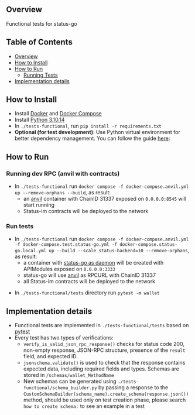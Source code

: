 ## Overview

Functional tests for status-go

## Table of Contents

- [Overview](#overview)
- [How to Install](#how-to-install)
- [How to Run](#how-to-run)
  - [Running Tests](#running-tests)
- [Implementation details](#implementation-details)

## How to Install

* Install [Docker](https://docs.docker.com/engine/install/) and [Docker Compose](https://docs.docker.com/compose/install/)
* Install [Python 3.10.14](https://www.python.org/downloads/)
* In `./tests-functional`, run `pip install -r requirements.txt`
* **Optional (for test development)**: Use Python virtual environment for better dependency management. You can follow the guide [here](https://akrabat.com/creating-virtual-environments-with-pyenv/):

## How to Run

### Running dev RPC (anvil with contracts)
- In `./tests-functional` run `docker compose -f docker-compose.anvil.yml up --remove-orphans --build`, as result:
    * an [anvil](https://book.getfoundry.sh/reference/anvil/) container with ChainID 31337 exposed on `0.0.0.0:8545` will start running
    * Status-im contracts will be deployed to the network

### Run tests
- In `./tests-functional` run `docker compose -f docker-compose.anvil.yml -f docker-compose.test.status-go.yml -f docker-compose.status-go.local.yml up --build --scale status-backend=10 --remove-orphans`, as result:
    * a container with [status-go as daemon](https://github.com/status-im/status-go/issues/5175) will be created with APIModules exposed on `0.0.0.0:3333`
    * status-go will use [anvil](https://book.getfoundry.sh/reference/anvil/) as RPCURL with ChainID 31337 
    * all Status-im contracts will be deployed to the network

* In `./tests-functional/tests` directory run `pytest -m wallet` 

## Implementation details

- Functional tests are implemented in `./tests-functional/tests` based on [pytest](https://docs.pytest.org/en/8.2.x/)
- Every test has two types of verifications:
    - `verify_is_valid_json_rpc_response()` checks for status code 200, non-empty response, JSON-RPC structure, presence of the `result` field, and expected ID.
    - `jsonschema.validate()` is used to check that the response contains expected data, including required fields and types. Schemas are stored in `/schemas/wallet_MethodName`
    - New schemas can be generated using `./tests-functional/schema_builder.py` by passing a response to the `CustomSchemaBuilder(schema_name).create_schema(response.json())` method, should be used only on test creation phase, please search `how to create schema:` to see an example in a test
